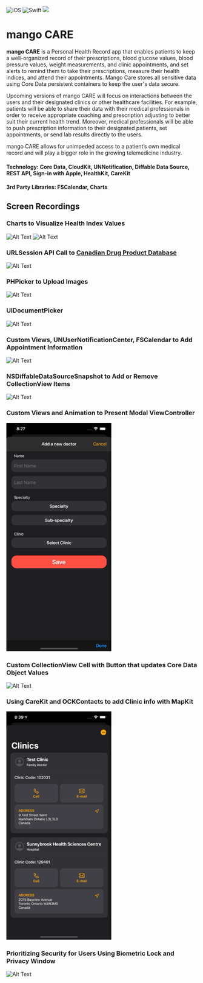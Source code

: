 ![iOS](https://img.shields.io/badge/iOS-14%20-blue)
![Swift](https://img.shields.io/badge/Swift-5-orange?logo=Swift&logoColor=white)
<a href="https://twitter.com/intent/follow?screen_name=ChrisSong"><img src="https://img.shields.io/badge/@chriisong-x?color=08a0e9&logo=twitter&logoColor=white" /></a>

# mango CARE
**mango CARE** is a Personal Health Record app that enables patients to keep a well-organized record of their prescriptions, blood glucose values, blood pressure values, weight measurements, and clinic appointments, and set alerts to remind them to take their prescriptions, measure their health indices, and attend their appointments. Mango Care stores all sensitive data using Core Data persistent containers to keep the user's data secure.

Upcoming versions of mango CARE will focus on interactions between the users and their designated clinics or other healthcare facilities. For example, patients will be able to share their data with their medical professionals in order to receive appropriate coaching and prescription adjusting to better suit their current health trend. Moreover, medical professionals will be able to push prescription information to their designated patients, set appointments, or send lab results directly to the users. 

mango CARE allows for unimpeded access to a patient’s own medical record and will play a bigger role in the growing telemedicine industry.

#### Technology: Core Data, CloudKit, UNNotification, Diffable Data Source, REST API, Sign-in with Apple, HealthKit, CareKit
#### 3rd Party Libraries: FSCalendar, Charts
## Screen Recordings

### Charts to Visualize Health Index Values
![Alt Text](Gifs/Charts2.gif) ![Alt Text](Gifs/ChartOptions.gif)

### URLSession API Call to [Canadian Drug Product Database](https://health-products.canada.ca/api/documentation/dpd-documentation-en.html)
![Alt Text](Gifs/DrugDB.gif)

### PHPicker to Upload Images
![Alt Text](Gifs/Radiology2.gif)

### UIDocumentPicker
![Alt Text](Gifs/Document.gif)

### Custom Views, UNUserNotificationCenter, FSCalendar to Add Appointment Information
![Alt Text](Gifs/AddAppointment2.gif)

### NSDiffableDataSourceSnapshot to Add or Remove CollectionView Items
![Alt Text](Gifs/AddReminder.gif)

### Custom Views and Animation to Present Modal ViewController 
![Alt Text](Gifs/AddDoctor2.gif)

### Custom CollectionView Cell with Button that updates Core Data Object Values
![Alt Text](Gifs/Prescription.gif)

### Using CareKit and OCKContacts to add Clinic info with MapKit
![Alt Text](Gifs/MapKit.gif)

### Prioritizing Security for Users Using Biometric Lock and Privacy Window
![Alt Text](Gifs/Biometric.gif)
